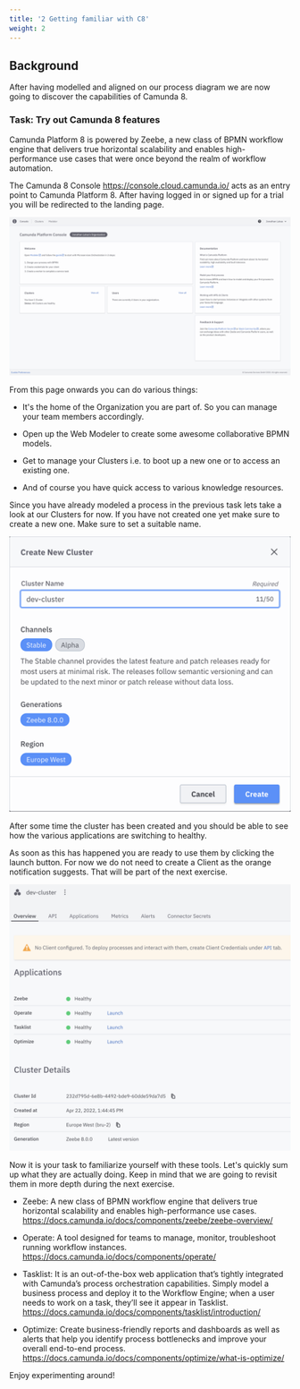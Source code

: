 ```yaml
---
title: '2 Getting familiar with C8'
weight: 2
---
```


## Background

After having modelled and aligned on our process diagram we are now going to discover the capabilities of Camunda 8.

### Task: Try out Camunda 8 features

Camunda Platform 8 is powered by Zeebe, a new class of BPMN workflow engine that delivers true horizontal scalability and enables high-performance use cases that were once beyond the realm of workflow automation.

The Camunda 8 Console https://console.cloud.camunda.io/ acts as an entry point to Camunda Platform 8. After having logged in or signed up for a trial you will be redirected to the landing page.

![Image alt](CloudConsole_LandingPage.png)

From this page onwards you can do various things:

* It's the home of the Organization you are part of. So you can manage your team members accordingly.

* Open up the Web Modeler to create some awesome collaborative BPMN models.

* Get to manage your Clusters i.e. to boot up a new one or to access an existing one.

* And of course you have quick access to various knowledge resources.

Since you have already modeled a process in the previous task lets take a look at our Clusters for now. If you have not created one yet make sure to create a new one. Make sure to set a suitable name. 

![Image alt](CloudClusterCreation.png)

After some time the cluster has been created and you should be able to see how the various applications are switching to healthy.

As soon as this has happened you are ready to use them by clicking the launch button. For now we do not need to create a Client as the orange notification suggests. That will be part of the next exercise.

![Image alt](ClusterView.png)

Now it is your task to familiarize yourself with these tools. Let's quickly sum up what they are actually doing. Keep in mind that we are going to revisit them in more depth during the next exercise.

* Zeebe: A new class of BPMN workflow engine that delivers true horizontal scalability and enables high-performance use cases. https://docs.camunda.io/docs/components/zeebe/zeebe-overview/

* Operate: A tool designed for teams to manage, monitor, troubleshoot running workflow instances. https://docs.camunda.io/docs/components/operate/

* Tasklist: It is an out-of-the-box web application that’s tightly integrated with Camunda’s process orchestration capabilities. Simply model a business process and deploy it to the Workflow Engine; when a user needs to work on a task, they’ll see it appear in Tasklist. https://docs.camunda.io/docs/components/tasklist/introduction/

* Optimize: Create business-friendly reports and dashboards as well as alerts that help you identify process bottlenecks and improve your overall end-to-end process. https://docs.camunda.io/docs/components/optimize/what-is-optimize/

Enjoy experimenting around!
